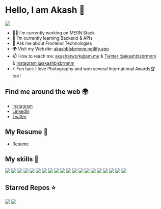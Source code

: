 # Hello, I am Akash 👋

![](https://raw.githubusercontent.com/dummycurd/dummycurd/main/HeaderNew.gif)

- 👨‍💻 I’m currently working on MERN Stack
- 🌱 I’m currently learning Backend & APIs
- 💬 Ask me about Frontend Technologies
- 🌍 Visit my Website: [akashblsbrmnm.netlify.app](https://bit.ly/akashblsbrmnm)
- 📫 How to reach me: [akashatwork@pm.me](mailto:akashatwork@pm.me) & [Twitter @akashblsbrmnm](https://twitter.com/akashblsbrmnm) & [Instagram @akashblsbrmnm](https://instagram.com/akashblsbrmnm)
- ⚡ Fun fact: I love Photography and won several International Awards🏆 too !  

## Find me around the web 🌍

- [Instagram](https://instagram.com/akashblsbrmnm)
- [LinkedIn](https://www.linkedin.com/in/akash-balasubhramanyam/)
- [Twitter](https://twitter.com/akashblsbrmnm)

## My Resume 📄

- [Resume](https://www.dropbox.com/s/v2kwt9v9be/Akash_s_Resume_SERIF.pdf?dl=0)

## My skills 🚀
![](https://img.shields.io/badge/Python-3776AB?style=for-the-badge&logo=python&logoColor=FFD43B)
![](https://img.shields.io/badge/Java-ED1D25?style=for-the-badge&logo=java&logoColor=white)
![](https://img.shields.io/badge/C/C++-00599C?style=for-the-badge&logo=c%2B%2B&logoColor=white)
![](https://img.shields.io/badge/MySQL-F97D23?style=for-the-badge&logo=MySQL&logoColor=white)
![](https://img.shields.io/badge/HTML5-E34F26?style=for-the-badge&logo=html5&logoColor=white)
![](https://img.shields.io/badge/CSS3-1572B6?style=for-the-badge&logo=css3&logoColor=white)
![](https://img.shields.io/badge/JavaScript-F7DF1E?style=for-the-badge&logo=javascript&logoColor=black)
![](https://img.shields.io/badge/Node.js-43853D?style=for-the-badge&logo=node.js&logoColor=white)
![](https://img.shields.io/badge/Markdown-000000?style=for-the-badge&logo=markdown&logoColor=white)
![](https://img.shields.io/badge/Express.js-404D59?style=for-the-badge)
![](https://img.shields.io/badge/React-20232A?style=for-the-badge&logo=react&logoColor=61DAFB)
![](https://img.shields.io/badge/Bootstrap-563D7C?style=for-the-badge&logo=bootstrap&logoColor=white)
![](https://img.shields.io/badge/jQuery-0769AD?style=for-the-badge&logo=jquery&logoColor=white)
![](https://img.shields.io/badge/Git-F05032?style=for-the-badge&logo=Git&logoColor=white)
![](https://img.shields.io/badge/MongoDB-4EA94B?style=for-the-badge&logo=mongodb&logoColor=white)
![](https://img.shields.io/badge/AWS-232F3E?style=for-the-badge&logo=AmazonAWS&logoColor=orange)
![](https://img.shields.io/badge/Google_Cloud-4285F4?style=for-the-badge&logo=google-cloud&logoColor=white)
![](https://img.shields.io/badge/Linux-FCC624?style=for-the-badge&logo=linux&logoColor=black)
![](https://img.shields.io/badge/V%20S%20Code-007ACC?style=for-the-badge&logo=Visual-Studio-Code&logoColor=white)
![](https://img.shields.io/badge/LaTeX-black?style=for-the-badge&logo=LaTeX&logoColor=white)

## Starred Repos ⭐

[![](https://github-readme-stats.vercel.app/api/pin/?username=dummycurd&repo=dummycurd.github.io&bg_color=F05032&title_color=fff&text_color=fff&icon_color=fff&show_icons=true&border_radius=0)](https://github.com/dummycurd/dummycurd.github.io)
[![](https://github-readme-stats.vercel.app/api/pin/?username=dummycurd&repo=dacs-sist&bg_color=F05032&title_color=fff&text_color=fff&icon_color=fff&show_icons=true&border_radius=0)](https://github.com/dummycurd/dacs-sist)
